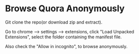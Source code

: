 # Browse Quora Anonymously

Git clone the repo(or download zip and extract).

Go to chrome --> settings --> extensions, click "Load Unpacked Extensions", select the folder containing the manifest file.

Also check the "Allow in incognito", to browse anonymously.